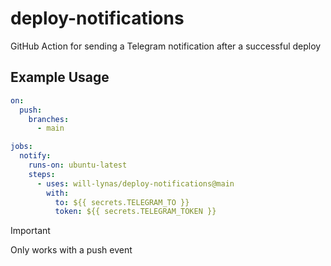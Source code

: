 # deploy-notifications

GitHub Action for sending a Telegram notification after a successful deploy

## Example Usage

```yml
on:
  push:
    branches:
      - main

jobs:
  notify:
    runs-on: ubuntu-latest
    steps:
      - uses: will-lynas/deploy-notifications@main
        with:
          to: ${{ secrets.TELEGRAM_TO }}
          token: ${{ secrets.TELEGRAM_TOKEN }}
```

> [!IMPORTANT]
> Only works with a push event
